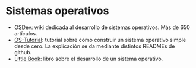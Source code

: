 # Sistemas operativos

- [OSDev](https://wiki.osdev.org/Main_Page): wiki dedicada al desarrollo de sistemas operativos. Más de 650 artículos.
- [OS-Tutorial](https://github.com/cfenollosa/os-tutorial): tutorial sobre como construir un sistema operativo simple desde cero. La explicación se da mediante distintos READMEs de github.
- [Little Book](https://littleosbook.github.io/): libro sobre el desarrollo de un sistema operativo.
